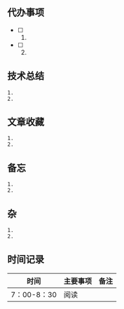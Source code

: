 ## 代办事项

- [ ] 1. 
- [ ] 2.
     
## 技术总结
    
    1.
    2.

## 文章收藏
    
    1.
    2.

## 备忘
    
    1.
    2.
    
## 杂

    1.
    2. 
    
## 时间记录

| 时间        | 主要事项 | 备注 |
| ----------- | -------- | ---- |
| 7：00-8：30 | 阅读     |      |


